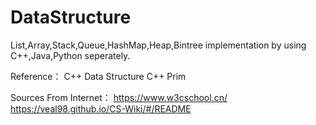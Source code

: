 # DataStructure
List,Array,Stack,Queue,HashMap,Heap,Bintree implementation by using C++,Java,Python seperately.


Reference：
  C++ Data Structure
  C++ Prim

Sources From Internet：
  https://www.w3cschool.cn/
  https://veal98.github.io/CS-Wiki/#/README

